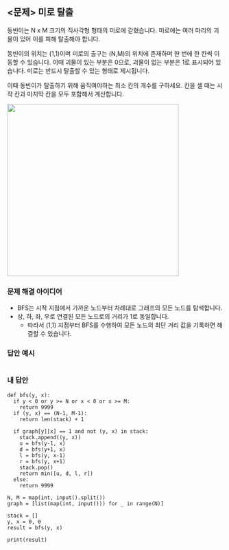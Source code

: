 ## <문제> 미로 탈출
동빈이는 N x M 크기의 직사각형 형태의 미로에 갇혔습니다. 미로에는 여러 마리의 괴물이 있어 이를 피해 
탈출해야 합니다. 

동빈이의 위치는 (1,1)이며 미로의 출구는 (N,M)의 위치에 존재하며 한 번에 한 칸씩 이동할 수 있습니다. 
이때 괴물이 있는 부분은 0으로, 괴물이 없는 부분은 1로 표시되어 있습니다. 미로는 반드시 탈출할 수 있는 
형태로 제시됩니다.

이때 동빈이가 탈출하기 위해 움직여야하는 최소 칸의 개수를 구하세요. 칸을 셀 때는 시작 칸과 마지막 칸을 
모두 포함해서 계산합니다.

<img src=https://user-images.githubusercontent.com/62216628/161423148-d6bed67f-80e1-42d8-afce-3aae6dc8194c.png width=400px></img>

### 문제 해결 아이디어
- BFS는 시작 지점에서 가까운 노드부터 차례대로 그래프의 모든 노드를 탐색합니다.
- 상, 하, 좌, 우로 연결된 모든 노드로의 거리가 1로 동일합니다.
  - 따라서 (1,1) 지점부터 BFS를 수행하여 모든 노드의 최단 거리 값을 기록하면 해결할 수 있습니다.

### 답안 예시
```

```

### 내 답안
```
def bfs(y, x):
  if y < 0 or y >= N or x < 0 or x >= M:
    return 9999
  if (y, x) == (N-1, M-1):
    return len(stack) + 1

  if graph[y][x] == 1 and not (y, x) in stack:
    stack.append((y, x))
    u = bfs(y-1, x)
    d = bfs(y+1, x)
    l = bfs(y, x-1)
    r = bfs(y, x+1)
    stack.pop()
    return min([u, d, l, r])
  else:
    return 9999

N, M = map(int, input().split())
graph = [list(map(int, input())) for _ in range(N)]

stack = []
y, x = 0, 0
result = bfs(y, x)

print(result)
```

